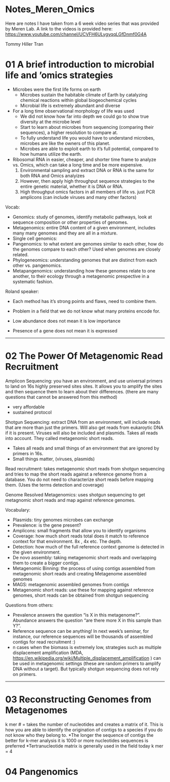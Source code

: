 Notes\_Meren\_Omics
================

Here are notes I have taken from a 6 week video series that was provided
by Meren Lab. A link to the videos is provided here:
<https://www.youtube.com/channel/UCVFH6ULygyqqLGfDnmf0G4A>

Tommy Hiller Tran

# 01 A brief introduction to microbial life and ’omics strategies

  - Microbes were the first life forms on earth
      - Microbes sustain the habitable climate of Earth by catalyzing
        chemical reactions within global biogeochemical cycles
      - Microbial life is extremely abundant and diverse
  - For a long time observational morphology of life was used
      - We did not know how far into depth we could go to show true
        diversity at the microbe level
      - Start to learn about microbes from sequencing (comparing their
        sequences), a higher resolution to compare at.
      - To fully understand life you would have to understand microbes,
        microbes are like the owners of this planet.
      - Microbes are able to exploit earth to it’s full potential,
        compared to how humans utilize the earth.
  - Ribosomal RNA in easier, cheaper, and shorter time frame to analyze
    vs. Omics, which can take a long time and be more expensive.
    1.  Environmental sampling and extract DNA or RNA is the same for
        both RNA and Omics analyizes
    2.  However, then apply high throughput sequence strategies to the
        entire genetic material, whether it is DNA or RNA.
    3.  High throughput omics factors in all members of life vs. just
        PCR amplicons (can include viruses and many other factors)

Vocab:

  - Genomics: study of genomes, identify metabolic pathways, look at
    sequence composition or other properties of genomes.
  - Metagenomics: entire DNA content of a given environment, includes
    many many genomes and they are all in a mixture.
  - Single cell genomics:
  - Pangenomics: to what extent are genomes similar to each other, how
    do the genomes compare to each other? Used when genomes are closely
    related.
  - Phylogeneomics: understanding genomes that are distinct from each
    other vs. pangenomics.
  - Metapangenomics: understanding how these genomes relate to one
    another, to their ecology through a metagenomic prespective in a
    systematic fashion.

Roland speaker:

  - Each method has it’s strong points and flaws, need to combine them.

  - Problem in a field that we do not know what many proteins encode
    for.

  - Low abundance does not mean it is low importance

  - Presence of a gene does not mean it is expressed

-----

# 02 The Power Of Metagenomic Read Recruitment

Amplicon Sequencing: you have an environment, and use universal primers
to land on 16s highly preserved sites sites. It allows you to amplify
the sites and then sequence them to learn about their differences.
(there are many questions that cannot be answered from this method)

  - very affordable
  - sustained protocol

Shotgun Sequencing: extract DNA from an environment, will include reads
that are more than just the primers. Will also get reads from eukaroytic
DNA if it is present. Viruses will also be included and plasmids. Takes
all reads into account. They called metagenomic short reads.

  - Takes all reads and small things of an environment that are ignored
    by primers in 16s.
  - Small things matter, (viruses, plasmids)

Read recruitment: takes metagenomic short reads from shotgun sequencing
and tries to map the short reads against a reference genome from a
database. You do not need to characterize short reads before mapping
them. (Uses the terms detection and coverage)

Genome Resolved Metagenomics: uses shotgun sequencing to get metagnomic
short reads and map against reference genomes.

Vocabulary:

  - Plasmids: tiny genomes microbes can exchange
  - Prevalence: is the gene present?
  - Amplicons: small fragments that allow you to identify organisms
  - Coverage: how much short reads total does it match to reference
    context for that environment. 8x , 4x etc. The depth.
  - Detection: how much of the full reference context genome is detected
    in the given environment.
  - De novo assembly: taking metagenomic short reads and overlapping
    them to create a bigger contigs.
  - Metagenomic Binning: the process of using contigs assembled from
    metagenomic short reads and creating Metagenome assembled genomes
  - MAGS: metagenomic assembled genomes from contigs
  - Metagenomic short reads: use these for mapping against reference
    genomes, short reads can be obtained from shotgun sequencing

Questions from others:

  - Prevalence answers the question “is X in this metagenome?”.
    Abundance answers the question “are there more X in this sample than
    Y?”.
  - Reference sequence can be anything\! In next week’s seminar, for
    instance, our reference sequences will be thousands of assembled
    contigs for read recruitment :)
  - n cases when the biomass is extremely low, strategies such as
    multiple displacement amplification (MDA,
    <https://en.wikipedia.org/wiki/Multiple_displacement_amplification>
    ) can be used in metagenomic settings (these are random primers to
    amplify DNA without a target). But typically shotgun sequencing does
    not rely on primers.

-----

# 03 Reconstructing Genomes from Metagenomes

k mer \# = takes the number of nucleotides and creates a matrix of it.
This is how you are able to identify the origination of contigs to a
species if you do not know who they belong to. *The longer the sequence
of contigs the better for k-mer analysis it is 1000 or more nucleotides
sequences is preferred *Tertranucleotide matrix is generally used in the
field today k mer = 4

# 04 Pangenomics
